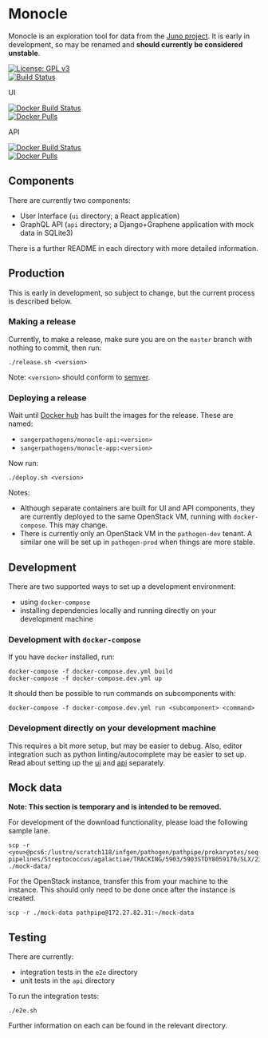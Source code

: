 # Monocle
Monocle is an exploration tool for data from the [Juno project](https://www.gbsgen.net/). It is early in development, so may be renamed and **should currently be considered unstable**.

[![License: GPL v3](https://img.shields.io/badge/License-GPL%20v3-brightgreen.svg)](https://github.com/sanger-pathogens/monocle/blob/master/LICENSE)  
[![Build Status](https://travis-ci.org/sanger-pathogens/monocle.svg?branch=master)](https://travis-ci.org/sanger-pathogens/monocle)  

UI

[![Docker Build Status](https://img.shields.io/docker/cloud/build/sangerpathogens/monocle-app.svg)](https://hub.docker.com/sangerpathogens/monocle-app)  
[![Docker Pulls](https://img.shields.io/docker/pulls/sangerpathogens/monocle-app.svg)](https://hub.docker.com/r/sangerpathogens/monocle-app)

API

[![Docker Build Status](https://img.shields.io/docker/cloud/build/sangerpathogens/monocle-api.svg)](https://hub.docker.com/r/sangerpathogens/monocle-api)  
[![Docker Pulls](https://img.shields.io/docker/pulls/sangerpathogens/monocle-api.svg)](https://hub.docker.com/r/sangerpathogens/monocle-api)

## Components
There are currently two components:
- User Interface (`ui` directory; a React application)
- GraphQL API (`api` directory; a Django+Graphene application with mock data in SQLite3)

There is a further README in each directory with more detailed information.

## Production
This is early in development, so subject to change, but the current process is described below.

### Making a release
Currently, to make a release, make sure you are on the `master` branch with nothing to commit, then run:
```
./release.sh <version>
```
Note: `<version>` should conform to [semver](https://semver.org/).

### Deploying a release
Wait until [Docker hub](https://hub.docker.com/orgs/sangerpathogens) has built the images for the release. These are named:
- `sangerpathogens/monocle-api:<version>`
- `sangerpathogens/monocle-app:<version>`

Now run:
```
./deploy.sh <version>
```

Notes:
- Although separate containers are built for UI and API components, they are currently deployed to the same OpenStack VM, running with `docker-compose`. This may change.
- There is currently only an OpenStack VM in the `pathogen-dev` tenant. A similar one will be set up in `pathogen-prod` when things are more stable.

## Development
There are two supported ways to set up a development environment:
- using `docker-compose`
- installing dependencies locally and running directly on your development machine

### Development with `docker-compose`
If you have `docker` installed, run:
```
docker-compose -f docker-compose.dev.yml build
docker-compose -f docker-compose.dev.yml up
```

It should then be possible to run commands on subcomponents with:
```
docker-compose -f docker-compose.dev.yml run <subcomponent> <command>
```

### Development directly on your development machine
This requires a bit more setup, but may be easier to debug. Also, editor integration such as python linting/autocomplete may be easier to set up. Read about setting up the [ui](ui/README.md) and [api](api/README.md) separately.

## Mock data
**Note: This section is temporary and is intended to be removed.**

For development of the download functionality, please load the following sample lane.
```
scp -r <you>@pcs6:/lustre/scratch118/infgen/pathogen/pathpipe/prokaryotes/seq-pipelines/Streptococcus/agalactiae/TRACKING/5903/5903STDY8059170/SLX/23800977/31663_7#113 ./mock-data/
```

For the OpenStack instance, transfer this from your machine to the instance. This should only need to be done once after the instance is created.
```
scp -r ./mock-data pathpipe@172.27.82.31:~/mock-data
```

## Testing
There are currently:
- integration tests in the `e2e` directory
- unit tests in the `api` directory

To run the integration tests:
```
./e2e.sh
```

Further information on each can be found in the relevant directory.
